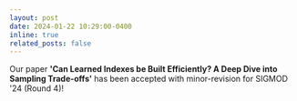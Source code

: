 ```yaml
---
layout: post
date: 2024-01-22 10:29:00-0400
inline: true
related_posts: false
---
```


Our paper **'Can Learned Indexes be Built Efficiently? A Deep Dive into Sampling Trade-offs'** has been accepted with minor-revision for SIGMOD '24 (Round 4)!